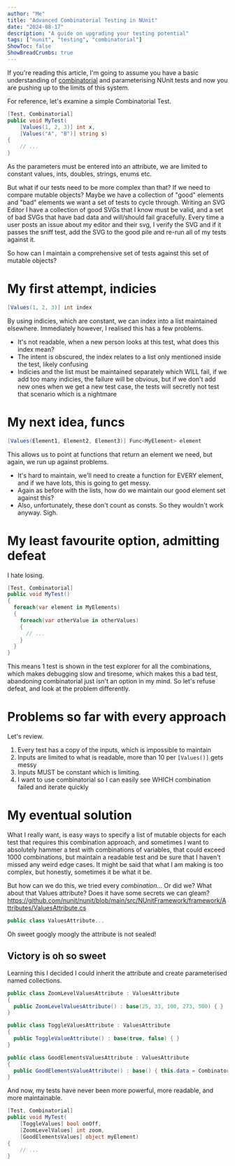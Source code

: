 ```yaml
---
author: "Me"
title: "Advanced Combinatorial Testing in NUnit"
date: "2024-08-17"
description: "A guide on upgrading your testing potential"
tags: ["nunit", "testing", "combinatorial"]
ShowToc: false
ShowBreadCrumbs: true
---
```


If you're reading this article, I'm going to assume you have a basic understanding of [combinatorial](https://docs.nunit.org/articles/nunit/writing-tests/attributes/combinatorial.html) and parameterising NUnit tests and now you are pushing up to the limits of this system.

For reference, let's examine a simple Combinatorial Test.

``` c#
[Test, Combinatorial]
public void MyTest(
    [Values(1, 2, 3)] int x,
    [Values("A", "B")] string s)
{
    // ...
}
```

As the parameters must be entered into an attribute, we are limited to constant values, ints, doubles, strings, enums etc.

But what if our tests need to be more complex than that? If we need to compare mutable objects? Maybe we have a collection of "good" elements and "bad" elements we want a set of tests to cycle through. Writing an SVG Editor I have a collection of good SVGs that I know must be valid, and a set of bad SVGs that have bad data and will/should fail gracefully. Every time a user posts an issue about my editor and their svg, I verify the SVG and if it passes the sniff test, add the SVG to the good pile and re-run all of my tests against it.

So how can I maintain a comprehensive set of tests against this set of mutable objects?

# My first attempt, indicies

``` c#
[Values(1, 2, 3)] int index
```

By using indicies, which are constant, we can index into a list maintained elsewhere. Immediately however, I realised this has a few problems.
- It's not readable, when a new person looks at this test, what does this index mean?
- The intent is obscured, the index relates to a list only mentioned inside the test, likely confusing
- Indicies and the list must be maintained separately which WILL fail, if we add too many indicies, the failure will be obvious, but if we don't add new ones when we get a new test case, the tests will secretly not test that scenario which is a nightmare

# My next idea, funcs

``` c#
[Values(Element1, Element2, Element3)] Func<MyElement> element
```

This allows us to point at functions that return an element we need, but again, we run up against problems.
- It's hard to maintain, we'll need to create a function for EVERY element, and if we have lots, this is going to get messy.
- Again as before with the lists, how do we maintain our good element set against this?
- Also, unfortunately, these don't count as consts. So they wouldn't work anyway. Sigh.

# My least favourite option, admitting defeat
I hate losing.

``` c#
[Test, Combinatorial]
public void MyTest()
{
  foreach(var element in MyElements)
  {
    foreach(var otherValue in otherValues)
    {
      // ...
    }
  }
}
```
This means 1 test is shown in the test explorer for all the combinations, which makes debugging slow and tiresome, which makes this a bad test, abandoning combinatorial just isn't an option in my mind. So let's refuse defeat, and look at the problem differently.

# Problems so far with every approach
Let's review.
1. Every test has a copy of the inputs, which is impossible to maintain
2. Inputs are limited to what is readable, more than 10 per `[Values()]` gets messy
3. Inputs MUST be constant which is limiting.
4. I want to use combinatorial so I can easily see WHICH combination failed and iterate quickly

# My eventual solution
What I really want, is easy ways to specify a list of mutable objects for each test that requires this combination approach, and sometimes I want to absolutely hammer a test with combinations of variables, that could exceed 1000 combinations, but maintain a readable test and be sure that I haven't missed any weird edge cases. It might be said that what I am making is too complex, but honestly, sometimes it be what it be.

But how can we do this, we tried every _combination_... Or did we?
What about that Values attribute? Does it have some secrets we can gleam?
https://github.com/nunit/nunit/blob/main/src/NUnitFramework/framework/Attributes/ValuesAttribute.cs

``` c#
public class ValuesAttribute...
```

Oh sweet googly moogly the attribute is not sealed!

## Victory is oh so sweet

Learning this I decided I could inherit the attribute and create parameterised named collections. 

``` c#
public class ZoomLevelValuesAttribute : ValuesAttribute
{
  public ZoomLevelValuesAttribute() : base(25, 33, 100, 273, 500) { }
}

public class ToggleValuesAttribute : ValuesAttribute
{
  public ToggleValueAttribute() : base(true, false) { }
}

public class GoodElementsValuesAttribute : ValuesAttribute
{
  public GoodElementsValueAttribute() : base() { this.data = Combinatorials.NewElements().Cast<object>().ToArray(); }
}
```

And now, my tests have never been more powerful, more readable, and more maintainable.
``` c#
[Test, Combinatorial]
public void MyTest(
    [ToggleValues] bool onOff,
    [ZoomLevelValues] int zoom,
    [GoodElementsValues] object myElement)
{
    // ...
}
```